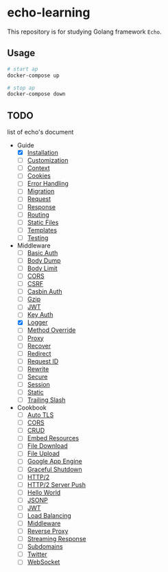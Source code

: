 # echo-learning

This repository is for studying Golang framework `Echo`.

## Usage

```bash
# start ap
docker-compose up

# stop ap
docker-compose down
```

## TODO

list of echo's document

- Guide
  - [x] [Installation](https://echo.labstack.com/guide/installation)
  - [ ] [Customization](https://echo.labstack.com/guide/customization)
  - [ ] [Context](https://echo.labstack.com/guide/context)
  - [ ] [Cookies](https://echo.labstack.com/guide/cookies)
  - [ ] [Error Handling](https://echo.labstack.com/guide/error-handling)
  - [ ] [Migration](https://echo.labstack.com/guide/migration)
  - [ ] [Request](https://echo.labstack.com/guide/request)
  - [ ] [Response](https://echo.labstack.com/guide/response)
  - [ ] [Routing](https://echo.labstack.com/guide/routing)
  - [ ] [Static Files](https://echo.labstack.com/guide/static-files)
  - [ ] [Templates](https://echo.labstack.com/guide/templates)
  - [ ] [Testing](https://echo.labstack.com/guide/testing)

- Middleware
  - [ ] [Basic Auth](https://echo.labstack.com/middleware/basic-auth)
  - [ ] [Body Dump](https://echo.labstack.com/middleware/body-dump)
  - [ ] [Body Limit](https://echo.labstack.com/middleware/body-limit)
  - [ ] [CORS](https://echo.labstack.com/middleware/cors)
  - [ ] [CSRF](https://echo.labstack.com/middleware/csrf)
  - [ ] [Casbin Auth](https://echo.labstack.com/middleware/casbin-auth)
  - [ ] [Gzip](https://echo.labstack.com/middleware/gzip)
  - [ ] [JWT](https://echo.labstack.com/middleware/jwt)
  - [ ] [Key Auth](https://echo.labstack.com/middleware/key-auth)
  - [x] [Logger](https://echo.labstack.com/middleware/logger)
  - [ ] [Method Override](https://echo.labstack.com/middleware/method-override)
  - [ ] [Proxy](https://echo.labstack.com/middleware/proxy)
  - [ ] [Recover](https://echo.labstack.com/middleware/recover)
  - [ ] [Redirect](https://echo.labstack.com/middleware/redirect)
  - [ ] [Request ID](https://echo.labstack.com/middleware/request-id)
  - [ ] [Rewrite](https://echo.labstack.com/middleware/rewrite)
  - [ ] [Secure](https://echo.labstack.com/middleware/secure)
  - [ ] [Session](https://echo.labstack.com/middleware/session)
  - [ ] [Static](https://echo.labstack.com/middleware/static)
  - [ ] [Trailing Slash](https://echo.labstack.com/middleware/trailing-slash)

- Cookbook
  - [ ] [Auto TLS](https://echo.labstack.com/cookbook/auto-tls)
  - [ ] [CORS](https://echo.labstack.com/cookbook/cors)
  - [ ] [CRUD](https://echo.labstack.com/cookbook/crud)
  - [ ] [Embed Resources](https://echo.labstack.com/cookbook/embed-resources)
  - [ ] [File Download](https://echo.labstack.com/cookbook/file-download)
  - [ ] [File Upload](https://echo.labstack.com/cookbook/file-upload)
  - [ ] [Google App Engine](https://echo.labstack.com/cookbook/google-app-engine)
  - [ ] [Graceful Shutdown](https://echo.labstack.com/cookbook/graceful-shutdown)
  - [ ] [HTTP/2](https://echo.labstack.com/cookbook/http2)
  - [ ] [HTTP/2 Server Push](https://echo.labstack.com/cookbook/http2-server-push)
  - [ ] [Hello World](https://echo.labstack.com/cookbook/hello-world)
  - [ ] [JSONP](https://echo.labstack.com/cookbook/jsonp)
  - [ ] [JWT](https://echo.labstack.com/cookbook/jwt)
  - [ ] [Load Balancing](https://echo.labstack.com/cookbook/load-balancing)
  - [ ] [Middleware](https://echo.labstack.com/cookbook/middleware)
  - [ ] [Reverse Proxy](https://echo.labstack.com/cookbook/reverse-proxy)
  - [ ] [Streaming Response](https://echo.labstack.com/cookbook/steaming-response)
  - [ ] [Subdomains](https://echo.labstack.com/cookbook/subdomains)
  - [ ] [Twitter](https://echo.labstack.com/cookbook/twitter)
  - [ ] [WebSocket](https://echo.labstack.com/cookbook/websocket)
